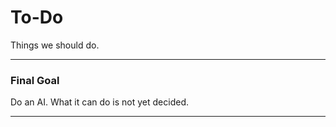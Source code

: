# To-Do
Things we should do.

---

### Final Goal
Do an AI. What it can do is not yet decided.

---

